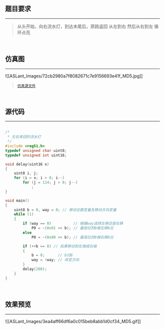 ## 题目要求
---

> 从头开始，向右流水灯，到达末尾后，原路返回
> 从左到右 然后从右到左 循环点亮

<br/>   

## 仿真图	
---

![[ASLant_Images/72cb2980a7f8082671c7e9156693e41f_MD5.jpg]]

> [`仿真源文件`](/123pan/?d=N7orVv-jxMV3.html)		

<br/>   

## 源代码   
---

```c

/*
 * 左右来回的流水灯 
 */
#include <reg51.h>
typedef unsigned char uint8;
typedef unsigned int uint16;

void delay(uint16 x)
{
	uint8 i, j;
	for (i = x; i > 0; i--)
		for (j = 114; j > 0; j--)
			;
}

void main()
{
	uint8 b = 0, way = 0; // 移动位数变量及移动方向变量
	while (1)
	{
		if (way == 0)		   // 根据way选择左移还是右移
			P0 = ~(0x01 << b); // 最低位的0被左移b位
		else
			P0 = ~(0x80 >> b); // 最高位的0被右移b位

		if (++b == 8) // 如果移动到左端或右端
		{
			b = 0;		// b归0
			way = !way; // 改变方向
		}
		delay(200);
	}
}

```
<br/>

## 效果预览
----
![[ASLant_Images/3ea4aff66df6a0c015beb8abb1d0cf34_MD5.gif]]  